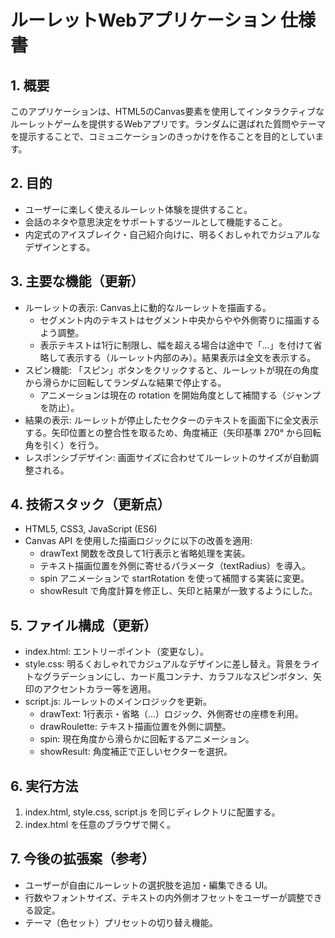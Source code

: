 # ルーレットWebアプリケーション 仕様書

## 1. 概要
このアプリケーションは、HTML5のCanvas要素を使用してインタラクティブなルーレットゲームを提供するWebアプリです。ランダムに選ばれた質問やテーマを提示することで、コミュニケーションのきっかけを作ることを目的としています。

## 2. 目的
- ユーザーに楽しく使えるルーレット体験を提供すること。
- 会話のネタや意思決定をサポートするツールとして機能すること。
- 内定式のアイスブレイク・自己紹介向けに、明るくおしゃれでカジュアルなデザインとする。

## 3. 主要な機能（更新）
- ルーレットの表示: Canvas上に動的なルーレットを描画する。
  - セグメント内のテキストはセグメント中央からやや外側寄りに描画するよう調整。
  - 表示テキストは1行に制限し、幅を超える場合は途中で「...」を付けて省略して表示する（ルーレット内部のみ）。結果表示は全文を表示する。
- スピン機能: 「スピン」ボタンをクリックすると、ルーレットが現在の角度から滑らかに回転してランダムな結果で停止する。
  - アニメーションは現在の rotation を開始角度として補間する（ジャンプを防止）。
- 結果の表示: ルーレットが停止したセクターのテキストを画面下に全文表示する。矢印位置との整合性を取るため、角度補正（矢印基準 270° から回転角を引く）を行う。
- レスポンシブデザイン: 画面サイズに合わせてルーレットのサイズが自動調整される。

## 4. 技術スタック（更新点）
- HTML5, CSS3, JavaScript (ES6)
- Canvas API を使用した描画ロジックに以下の改善を適用:
  - drawText 関数を改良して1行表示と省略処理を実装。
  - テキスト描画位置を外側に寄せるパラメータ（textRadius）を導入。
  - spin アニメーションで startRotation を使って補間する実装に変更。
  - showResult で角度計算を修正し、矢印と結果が一致するようにした。

## 5. ファイル構成（更新）
- index.html: エントリーポイント（変更なし）。
- style.css: 明るくおしゃれでカジュアルなデザインに差し替え。背景をライトなグラデーションにし、カード風コンテナ、カラフルなスピンボタン、矢印のアクセントカラー等を適用。
- script.js: ルーレットのメインロジックを更新。
  - drawText: 1行表示・省略（...）ロジック、外側寄せの座標を利用。
  - drawRoulette: テキスト描画位置を外側に調整。
  - spin: 現在角度から滑らかに回転するアニメーション。
  - showResult: 角度補正で正しいセクターを選択。

## 6. 実行方法
1. index.html, style.css, script.js を同じディレクトリに配置する。
2. index.html を任意のブラウザで開く。

## 7. 今後の拡張案（参考）
- ユーザーが自由にルーレットの選択肢を追加・編集できる UI。
- 行数やフォントサイズ、テキストの内外側オフセットをユーザーが調整できる設定。
- テーマ（色セット）プリセットの切り替え機能。